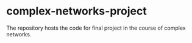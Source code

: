 # complex-networks-project
The repository hosts the code for final project in the course of complex networks.
